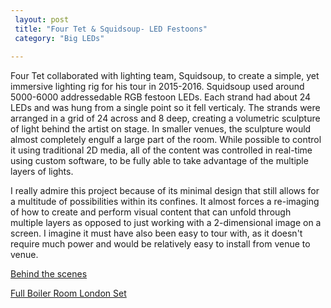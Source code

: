 ```yaml
---
 layout: post
 title: "Four Tet & Squidsoup- LED Festoons"
 category: "Big LEDs"
 
---
```


Four Tet collaborated with lighting team, Squidsoup, to create a simple, yet immersive lighting rig for his tour in 2015-2016. Squidsoup used around 5000-6000 addressedable RGB festoon LEDs. Each strand had about 24 LEDs and was hung from a single point so it fell verticaly. The strands were arranged in a grid of 24 across and 8 deep, creating a volumetric sculpture of light behind the artist on stage. In smaller venues, the sculpture would almost completely engulf a large part of the room. While possible to control it using traditional 2D media, all of the content was controlled in real-time using custom software, to be fully able to take advantage of the multiple layers of lights. 

I really admire this project because of its minimal design that still allows for a multitude of possibilities within its confines. It almost forces a re-imaging of how to create and perform visual content that can unfold through multiple layers as opposed to just working with a 2-dimensional image on a screen. I imagine it must have also been easy to tour with, as it doesn't require much power and would be relatively easy to install from venue to venue. 


[Behind the scenes](https://www.youtube.com/watch?v=cSa3Kg9Bwsk)

[Full Boiler Room London Set](https://www.youtube.com/watch?v=Ca6pjR2TLns)








